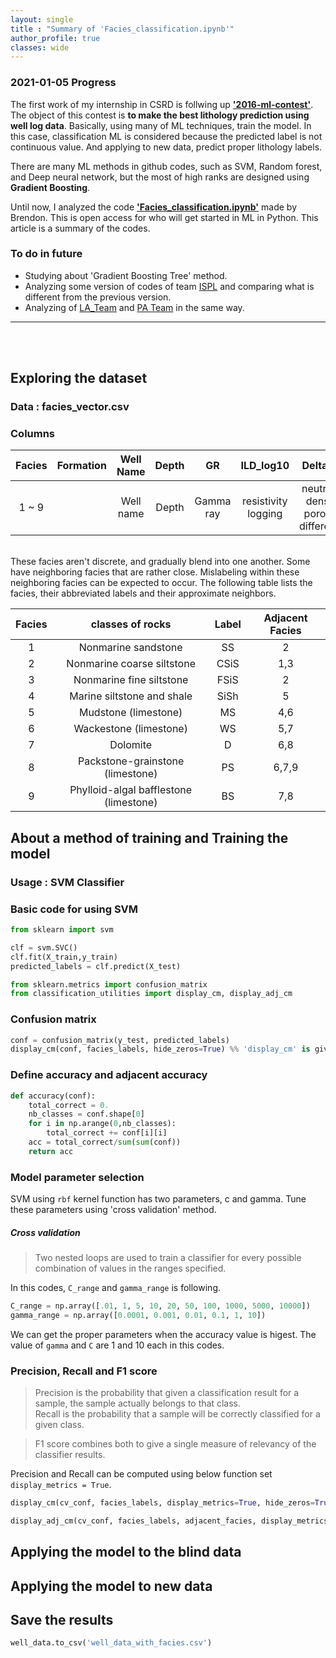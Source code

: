 ```yaml
---
layout: single
title : "Summary of 'Facies_classification.ipynb'"
author_profile: true
classes: wide
---
```


### 2021-01-05 Progress
The first work of my internship in CSRD is follwing up **['2016-ml-contest'](https://github.com/seg/2016-ml-contest)**. The object of this contest is **to make the best lithology prediction using well log data**. Basically, using many of ML techniques, train the model. In this case, classification ML is considered because the predicted label is not continuous value. And applying to new data, predict proper lithology labels.

There are many ML methods in github codes, such as SVM, Random forest, and Deep neural network, but the most of high ranks are designed using **Gradient Boosting**.

Until now, I analyzed the code **['Facies_classification.ipynb'](https://github.com/seg/2016-ml-contest/blob/master/Facies_classification.ipynb)** made by Brendon. This is open access for who will get started in ML in Python. This article is a summary of the codes.

### To do in future
* Studying about 'Gradient Boosting Tree' method.
* Analyzing some version of codes of team [ISPL](https://github.com/seg/2016-ml-contest/tree/master/ispl) and comparing what is different from the previous version.
* Analyzing of [LA_Team](https://github.com/seg/2016-ml-contest/tree/master/LA_Team) and [PA Team](https://github.com/seg/2016-ml-contest/tree/master/PA_Team) in the same way.


---
<br/><br/>

## Exploring the dataset
### Data : facies_vector.csv
 
### Columns

Facies|Formation|Well Name|Depth|GR|ILD_log10|DeltaPHI|PHIND|PE|NM_M|RELPOS
:---: | :---: | :---: | :---: | :---: | :---: | :---: | :---: | :---: | :---: | :---:
1 ~ 9| |Well name|Depth|Gamma ray|resistivity logging|neutron-density porosity difference| average neutron-density porosity| photoelectric effect | nonmarine-marine indicator | relative position

<br/>
These facies aren't discrete, and gradually blend into one another. Some have neighboring facies that are rather close. Mislabeling within these neighboring facies can be expected to occur. The following table lists the facies, their abbreviated labels and their approximate neighbors.


Facies |classes of rocks| Label| Adjacent Facies
:---: | :---: | :---: |:--:
1 |Nonmarine sandstone| SS| 2
2 |Nonmarine coarse siltstone| CSiS| 1,3
3 |Nonmarine fine siltstone| FSiS| 2
4 |Marine siltstone and shale| SiSh| 5
5 |Mudstone (limestone)| MS| 4,6
6 |Wackestone (limestone)| WS| 5,7
7 |Dolomite| D| 6,8
8 |Packstone-grainstone (limestone)| PS| 6,7,9
9 |Phylloid-algal bafflestone (limestone)| BS| 7,8

## About a method of training and Training the model

### Usage : SVM Classifier

### Basic code for using SVM

```python
from sklearn import svm

clf = svm.SVC()
clf.fit(X_train,y_train)
predicted_labels = clf.predict(X_test)

from sklearn.metrics import confusion_matrix
from classification_utilities import display_cm, display_adj_cm
```

### Confusion matrix
```python
conf = confusion_matrix(y_test, predicted_labels)
display_cm(conf, facies_labels, hide_zeros=True) %% 'display_cm' is given
```

### Define accuracy and adjacent accuracy
```python
def accuracy(conf):
    total_correct = 0.
    nb_classes = conf.shape[0]
    for i in np.arange(0,nb_classes):
        total_correct += conf[i][i]
    acc = total_correct/sum(sum(conf))
    return acc
```

### Model parameter selection
SVM using ```rbf``` kernel function has two parameters, c and gamma.
Tune these parameters using 'cross validation' method.

##### **Cross validation**
>Two nested loops are used to train a classifier for every possible combination of values in the ranges specified. 

In this codes, ```C_range``` and ```gamma_range``` is following.
```python
C_range = np.array([.01, 1, 5, 10, 20, 50, 100, 1000, 5000, 10000])
gamma_range = np.array([0.0001, 0.001, 0.01, 0.1, 1, 10])
```

We can get the proper parameters when the accuracy value is higest.
The value of ```gamma``` and ```C``` are 1 and 10 each in this codes.

### Precision, Recall and F1 score
> Precision is the probability that given a classification result for a sample, the sample actually belongs to that class.</br> Recall is the probability that a sample will be correctly classified for a given class.

> F1 score combines both to give a single measure of relevancy of the classifier results.          

Precision and Recall can be computed using below function set ```display_metrics = True```.
```python
display_cm(cv_conf, facies_labels, display_metrics=True, hide_zeros=True)
```
```python
display_adj_cm(cv_conf, facies_labels, adjacent_facies, display_metrics=True, hide_zeros=True)
```
         
## Applying the model to the blind data

## Applying the model to new data

## Save the results
```python
well_data.to_csv('well_data_with_facies.csv')
```
